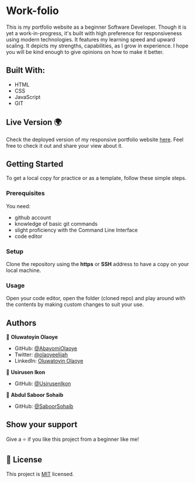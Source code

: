 # Work-folio

This is my portfolio website as a beginner Software Developer. Though it is yet a work-in-progress, it's built with high preference for responsiveness using modern technologies. It features my learning speed and upward scaling. It depicts my strengths, capabilities, as I grow in experience.
I hope you will be kind enough to give opinions on how to make it better. 

## Built With:

- HTML
- CSS
- JavaScript
- GIT

## Live Version 🌍
Check the deployed version of my responsive portfolio website [here](https://abayomiolaoye.github.io/work-folio).
Feel free to check it out and share your view about it.

## Getting Started 

To get a local copy for practice or as a template, follow these simple steps.

### Prerequisites
You need:
- github account
- knowledge of basic git commands
- slight proficiency with the Command Line Interface
- code editor

### Setup
Clone the repository using the **https** or **SSH** address to have a copy on your local machine.

### Usage
Open your code editor, open the folder (cloned repo) and play around with the contents by making custom changes to suit your use.

## Authors

👤 **Oluwatoyin Olaoye**

- GitHub: [@AbayomiOlaoye](https://github.com/AbayomiOlaoye)
- Twitter: [@olaoyeelijah](https://twitter.com/olaoyeelijah)
- LinkedIn: [Oluwatoyin Olaoye](https://linkedin.com/in/oluwatoyinolaoye/)


👤 **Usirusen Ikon**

- GitHub: [@UsirusenIkon](https://github.com/UsirusenIkon)


👤 **Abdul Saboor Sohaib**

- GitHub: [@SaboorSohaib](https://github.com/SaboorSohaib)

## Show your support 

Give a ⭐️ if you like this project from a beginner like me!

## 📝 License

This project is [MIT](./MIT.md) licensed.
